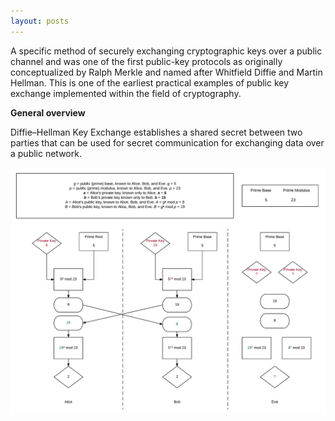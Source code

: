 ```yaml
---
layout: posts
---
```


A specific method of securely exchanging cryptographic keys over a public channel and was one of the first public-key protocols as originally conceptualized by Ralph Merkle and named after Whitfield Diffie and Martin Hellman. This is one of the earliest practical examples of public key exchange implemented within the field of cryptography.

**General overview**

Diffie–Hellman Key Exchange establishes a shared secret between two parties that can be used for secret communication for exchanging data over a public network. 

![Diffie-Hellman](/img/Diffie-Hellman.png)
